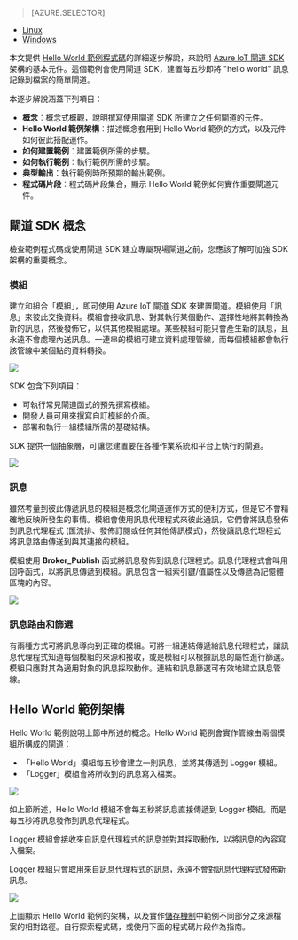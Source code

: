 > [AZURE.SELECTOR]
- [Linux](../articles/iot-hub/iot-hub-linux-gateway-sdk-get-started.md)
- [Windows](../articles/iot-hub/iot-hub-windows-gateway-sdk-get-started.md)

本文提供 [Hello World 範例程式碼][lnk-helloworld-sample]的詳細逐步解說，來說明 [Azure IoT 閘道 SDK][lnk-gateway-sdk] 架構的基本元件。這個範例會使用閘道 SDK，建置每五秒即將 "hello world" 訊息記錄到檔案的簡單閘道。

本逐步解說涵蓋下列項目：

- **概念**︰概念式概觀，說明撰寫使用閘道 SDK 所建立之任何閘道的元件。
- **Hello World 範例架構**︰描述概念套用到 Hello World 範例的方式，以及元件如何彼此搭配運作。
- **如何建置範例**︰建置範例所需的步驟。
- **如何執行範例**︰執行範例所需的步驟。
- **典型輸出**：執行範例時所預期的輸出範例。
- **程式碼片段**︰程式碼片段集合，顯示 Hello World 範例如何實作重要閘道元件。

## 閘道 SDK 概念

檢查範例程式碼或使用閘道 SDK 建立專屬現場閘道之前，您應該了解可加強 SDK 架構的重要概念。

### 模組

建立和組合「模組」，即可使用 Azure IoT 閘道 SDK 來建置閘道。模組使用「訊息」來彼此交換資料。模組會接收訊息、對其執行某個動作、選擇性地將其轉換為新的訊息，然後發佈它，以供其他模組處理。某些模組可能只會產生新的訊息，且永遠不會處理內送訊息。一連串的模組可建立資料處理管線，而每個模組都會執行該管線中某個點的資料轉換。

![][1]
 
SDK 包含下列項目：

- 可執行常見閘道函式的預先撰寫模組。
- 開發人員可用來撰寫自訂模組的介面。
- 部署和執行一組模組所需的基礎結構。

SDK 提供一個抽象層，可讓您建置要在各種作業系統和平台上執行的閘道。

![][2]

### 訊息

雖然考量到彼此傳遞訊息的模組是概念化閘道運作方式的便利方式，但是它不會精確地反映所發生的事情。模組會使用訊息代理程式來彼此通訊，它們會將訊息發佈到訊息代理程式 (匯流排、發佈訂閱或任何其他傳訊模式)，然後讓訊息代理程式將訊息路由傳送到與其連接的模組。

模組使用 **Broker\_Publish** 函式將訊息發佈到訊息代理程式。訊息代理程式會叫用回呼函式，以將訊息傳遞到模組。訊息包含一組索引鍵/值屬性以及傳遞為記憶體區塊的內容。

![][3]

### 訊息路由和篩選

有兩種方式可將訊息導向到正確的模組。可將一組連結傳遞給訊息代理程式，讓訊息代理程式知道每個模組的來源和接收，或是模組可以根據訊息的屬性進行篩選。模組只應對其為適用對象的訊息採取動作。連結和訊息篩選可有效地建立訊息管線。

## Hello World 範例架構

Hello World 範例說明上節中所述的概念。Hello World 範例會實作管線由兩個模組所構成的閘道︰

-	「Hello World」模組每五秒會建立一則訊息，並將其傳遞到 Logger 模組。
-	「Logger」模組會將所收到的訊息寫入檔案。

![][4]

如上節所述，Hello World 模組不會每五秒將訊息直接傳遞到 Logger 模組。而是每五秒將訊息發佈到訊息代理程式。

Logger 模組會接收來自訊息代理程式的訊息並對其採取動作，以將訊息的內容寫入檔案。

Logger 模組只會取用來自訊息代理程式的訊息，永遠不會對訊息代理程式發佈新訊息。

![][5]

上圖顯示 Hello World 範例的架構，以及實作[儲存機制][lnk-gateway-sdk]中範例不同部分之來源檔案的相對路徑。自行探索程式碼，或使用下面的程式碼片段作為指南。

<!-- Images -->
[1]: media/iot-hub-gateway-sdk-getstarted-selector/modules.png
[2]: media/iot-hub-gateway-sdk-getstarted-selector/modules_2.png
[3]: media/iot-hub-gateway-sdk-getstarted-selector/messages_1.png
[4]: media/iot-hub-gateway-sdk-getstarted-selector/high_level_architecture.png
[5]: media/iot-hub-gateway-sdk-getstarted-selector/detailed_architecture.png

<!-- Links -->
[lnk-helloworld-sample]: https://github.com/Azure/azure-iot-gateway-sdk/tree/master/samples/hello_world
[lnk-gateway-sdk]: https://github.com/Azure/azure-iot-gateway-sdk

<!---HONumber=AcomDC_0928_2016-->